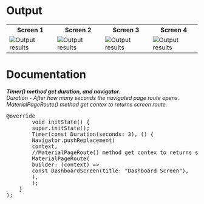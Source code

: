 <table>
<h1>Output</h1>
    <tr>
        <th>Screen 1</th>
        <th>Screen 2</th>
        <th>Screen 3</th>
        <th>Screen 4</th>
    </tr>
    <tr>
        <td><img src= "https://github.com/TariqMehmood1004/FlutterApp/blob/main/Output/1.jpg" alt="Output results"></td>
        <td><img src= "https://github.com/TariqMehmood1004/FlutterApp/blob/main/Output/2.jpg" alt="Output results"></td>
        <td><img src= "https://github.com/TariqMehmood1004/FlutterApp/blob/main/Output/3.jpg" alt="Output results"></td>
        <td><img src= "https://github.com/TariqMehmood1004/FlutterApp/blob/main/Output/4.jpg" alt="Output results"></td>
    </tr>
</table>
</hr>
<h1>Documentation</h1>
<em>
        <b>Timer() method get duration, and navigator</b>.<br>
        Duration - After how many seconds the navigated page route opens.<br>
        MaterialPageRoute() method get contex to returns screen route.<br>
</em>
<pre>
@override
        void initState() {
        super.initState();
        Timer(const Duration(seconds: 3), () {
        Navigator.pushReplacement(
        context,
        //MaterialPageRoute() method get contex to returns screen route.
        MaterialPageRoute(
        builder: (context) =>
        const DashboardScreen(title: "Dashboard Screen"),
        ),
        );
    }
);
</pre>
